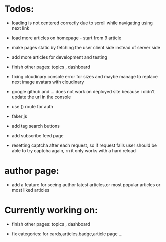 # Todos:

- loading is not centered correctly due to scroll while navigating using next link

- load more articles on homepage - start from 9 article

- make pages static by fetching the user client side instead of server side

- add more articles for development and testing

- finish other pages: topics , dashboard

- fixing cloudinary console error for sizes and maybe manage to replace next image avatars with cloudinary

- google github and ... does not work on deployed site because i didn't update the url in the console

- use () route for auth

- faker js

- add tag search buttons

- add subscribe feed page

- resetting captcha after each request, so if request fails user should be able to try captcha again, rn it only works with a hard reload

# author page:

- add a feature for seeing author latest articles,or most popular articles or most liked articles

# Currently working on:

- finish other pages: topics , dashboard

- fix categories: for cards,articles,badge,article page ...
